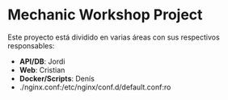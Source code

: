 # Mechanic Workshop Project

Este proyecto está dividido en varias áreas con sus respectivos responsables:

- **API/DB**: Jordi  
- **Web**: Cristian  
- **Docker/Scripts**: Denís
- ./nginx.conf:/etc/nginx/conf.d/default.conf:ro
